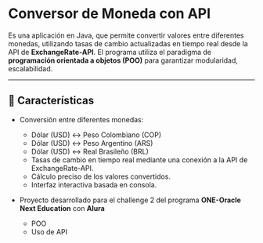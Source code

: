 # Conversor de Moneda con API

Es una aplicación en Java, que permite convertir valores entre diferentes monedas, utilizando tasas de cambio actualizadas en tiempo real desde la API de **ExchangeRate-API**. El programa utiliza el paradigma de **programación orientada a objetos (POO)** para garantizar modularidad, escalabilidad.

---

## 🚀 Características

- Conversión entre diferentes monedas:
  - Dólar (USD) ↔ Peso Colombiano (COP)
  - Dólar (USD) ↔ Peso Argentino (ARS)
  - Dólar (USD) ↔ Real Brasileño (BRL)
  - Tasas de cambio en tiempo real mediante una conexión a la API de ExchangeRate-API.
  - Cálculo preciso de los valores convertidos.
  - Interfaz interactiva basada en consola.
 

- Proyecto desarrollado para el challenge 2 del programa **ONE-Oracle Next Education** con **Alura**
  - POO
  - Uso de API

